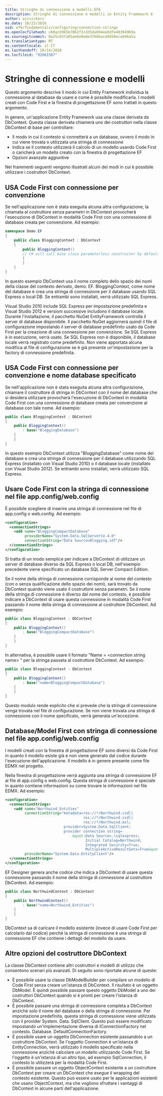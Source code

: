 ```yaml
---
title: Stringhe di connessione e modelli-EF6
description: Stringhe di connessione e modelli in Entity Framework 6
author: ajcvickers
ms.date: 10/23/2016
uid: ef6/fundamentals/configuring/connection-strings
ms.openlocfilehash: c60acb965b7062f3cd35dab94ee8dfe48394969a
ms.sourcegitcommit: 0a25c03fa65ae6e0e0e3f66bac48d59eceb96a5a
ms.translationtype: MT
ms.contentlocale: it-IT
ms.lasthandoff: 10/14/2020
ms.locfileid: "92063387"
---
```

# <a name="connection-strings-and-models"></a>Stringhe di connessione e modelli
Questo argomento descrive il modo in cui Entity Framework individua la connessione al database da usare e come è possibile modificarla. I modelli creati con Code First e la finestra di progettazione EF sono trattati in questo argomento.  

In genere, un'applicazione Entity Framework usa una classe derivata da DbContext. Questa classe derivata chiamerà uno dei costruttori nella classe DbContext di base per controllare:  

- Il modo in cui il contesto si connetterà a un database, ovvero il modo in cui viene trovata o utilizzata una stringa di connessione  
- Indica se il contesto utilizzerà il calcolo di un modello usando Code First o caricherà un modello creato con la finestra di progettazione EF  
- Opzioni avanzate aggiuntive  

Nei frammenti seguenti vengono illustrati alcuni dei modi in cui è possibile utilizzare i costruttori DbContext.  

## <a name="use-code-first-with-connection-by-convention"></a>USA Code First con connessione per convenzione  

Se nell'applicazione non è stata eseguita alcuna altra configurazione, la chiamata al costruttore senza parametri in DbContext provocherà l'esecuzione di DbContext in modalità Code First con una connessione di database creata per convenzione. Ad esempio:  

``` csharp  
namespace Demo.EF
{
    public class BloggingContext : DbContext
    {
        public BloggingContext()
        // C# will call base class parameterless constructor by default
        {
        }
    }
}
```  

In questo esempio DbContext usa il nome completo dello spazio dei nomi della classe del contesto derivato, demo. EF. BloggingContext, come nome del database e crea una stringa di connessione per il database usando SQL Express o local DB. Se entrambi sono installati, verrà utilizzato SQL Express.  

Visual Studio 2010 include SQL Express per impostazione predefinita e Visual Studio 2012 e versioni successive includono il database locale. Durante l'installazione, il pacchetto NuGet EntityFramework controlla il server di database disponibile. Il pacchetto NuGet aggiornerà quindi il file di configurazione impostando il server di database predefinito usato da Code First per la creazione di una connessione per convenzione. Se SQL Express è in esecuzione, verrà usato. Se SQL Express non è disponibile, il database locale verrà registrato come predefinito. Non viene apportata alcuna modifica al file di configurazione se è già presente un'impostazione per la factory di connessione predefinita.  

## <a name="use-code-first-with-connection-by-convention-and-specified-database-name"></a>USA Code First con connessione per convenzione e nome database specificato  

Se nell'applicazione non è stata eseguita alcuna altra configurazione, chiamare il costruttore di stringa in DbContext con il nome del database che si desidera utilizzare provocherà l'esecuzione di DbContext in modalità Code First con una connessione di database creata per convenzione al database con tale nome. Ad esempio:  

``` csharp  
public class BloggingContext : DbContext
{
    public BloggingContext()
        : base("BloggingDatabase")
    {
    }
}
```  

In questo esempio DbContext utilizza "BloggingDatabase" come nome del database e crea una stringa di connessione per il database utilizzando SQL Express (installato con Visual Studio 2010) o il database locale (installato con Visual Studio 2012). Se entrambi sono installati, verrà utilizzato SQL Express.  

## <a name="use-code-first-with-connection-string-in-appconfigwebconfig-file"></a>Usare Code First con la stringa di connessione nel file app.config/web.config  

È possibile scegliere di inserire una stringa di connessione nel file di app.config o web.config. Ad esempio:  

``` xml  
<configuration>
  <connectionStrings>
    <add name="BloggingCompactDatabase"
         providerName="System.Data.SqlServerCe.4.0"
         connectionString="Data Source=Blogging.sdf"/>
  </connectionStrings>
</configuration>
```  

Si tratta di un modo semplice per indicare a DbContext di utilizzare un server di database diverso da SQL Express o local DB, nell'esempio precedente viene specificato un database SQL Server Compact Edition.  

Se il nome della stringa di connessione corrisponde al nome del contesto (con o senza qualificazione dello spazio dei nomi), sarà trovato da DbContext quando viene usato il costruttore senza parametri. Se il nome della stringa di connessione è diverso dal nome del contesto, è possibile indicare a DbContext di usare questa connessione in modalità Code First passando il nome della stringa di connessione al costruttore DbContext. Ad esempio:  

``` csharp  
public class BloggingContext : DbContext
{
    public BloggingContext()
        : base("BloggingCompactDatabase")
    {
    }
}
```  

In alternativa, è possibile usare il formato "Name = \<connection string name\> " per la stringa passata al costruttore DbContext. Ad esempio:  

``` csharp  
public class BloggingContext : DbContext
{
    public BloggingContext()
        : base("name=BloggingCompactDatabase")
    {
    }
}
```  

Questo modulo rende esplicito che si prevede che la stringa di connessione venga trovata nel file di configurazione. Se non viene trovata una stringa di connessione con il nome specificato, verrà generata un'eccezione.  

## <a name="databasemodel-first-with-connection-string-in-appconfigwebconfig-file"></a>Database/Model First con stringa di connessione nel file app.config/web.config  

I modelli creati con la finestra di progettazione EF sono diversi da Code First in quanto il modello esiste già e non viene generato dal codice durante l'esecuzione dell'applicazione. Il modello è in genere presente come file EDMX nel progetto.  

Nella finestra di progettazione verrà aggiunta una stringa di connessione EF al file di app.config o web.config. Questa stringa di connessione è speciale in quanto contiene informazioni su come trovare le informazioni nel file EDMX. Ad esempio:  

``` xml  
<configuration>  
  <connectionStrings>  
    <add name="Northwind_Entities"  
         connectionString="metadata=res://*/Northwind.csdl|  
                                    res://*/Northwind.ssdl|  
                                    res://*/Northwind.msl;  
                           provider=System.Data.SqlClient;  
                           provider connection string=  
                               &quot;Data Source=.\sqlexpress;  
                                     Initial Catalog=Northwind;  
                                     Integrated Security=True;  
                                     MultipleActiveResultSets=True&quot;"  
         providerName="System.Data.EntityClient"/>  
  </connectionStrings>  
</configuration>
```  

EF Designer genera anche codice che indica a DbContext di usare questa connessione passando il nome della stringa di connessione al costruttore DbContext. Ad esempio:  

``` csharp  
public class NorthwindContext : DbContext
{
    public NorthwindContext()
        : base("name=Northwind_Entities")
    {
    }
}
```  

DbContext sa di caricare il modello esistente (invece di usare Code First per calcolarlo dal codice) perché la stringa di connessione è una stringa di connessione EF che contiene i dettagli del modello da usare.  

## <a name="other-dbcontext-constructor-options"></a>Altre opzioni del costruttore DbContext  

La classe DbContext contiene altri costruttori e modelli di utilizzo che consentono scenari più avanzati. Di seguito sono riportate alcune di queste:  

- È possibile usare la classe DbModelBuilder per compilare un modello di Code First senza creare un'istanza di DbContext. Il risultato è un oggetto DbModel. È quindi possibile passare questo oggetto DbModel a uno dei costruttori DbContext quando si è pronti per creare l'istanza di DbContext.  
- È possibile passare una stringa di connessione completa a DbContext anziché solo il nome del database o della stringa di connessione. Per impostazione predefinita, questa stringa di connessione viene utilizzata con il provider System. Data. SqlClient. Questo può essere modificato impostando un'implementazione diversa di IConnectionFactory nel contesto. Database. DefaultConnectionFactory.  
- È possibile usare un oggetto DbConnection esistente passandolo a un costruttore DbContext. Se l'oggetto Connection è un'istanza di EntityConnection, verrà utilizzato il modello specificato nella connessione anziché calcolare un modello utilizzando Code First. Se l'oggetto è un'istanza di un altro tipo, ad esempio SqlConnection, il contesto lo utilizzerà per la modalità Code First.  
- È possibile passare un oggetto ObjectContext esistente a un costruttore DbContext per creare un DbContext che esegue il wrapping del contesto esistente. Questo può essere usato per le applicazioni esistenti che usano ObjectContext, ma che vogliono sfruttare i vantaggi di DbContext in alcune parti dell'applicazione.  
